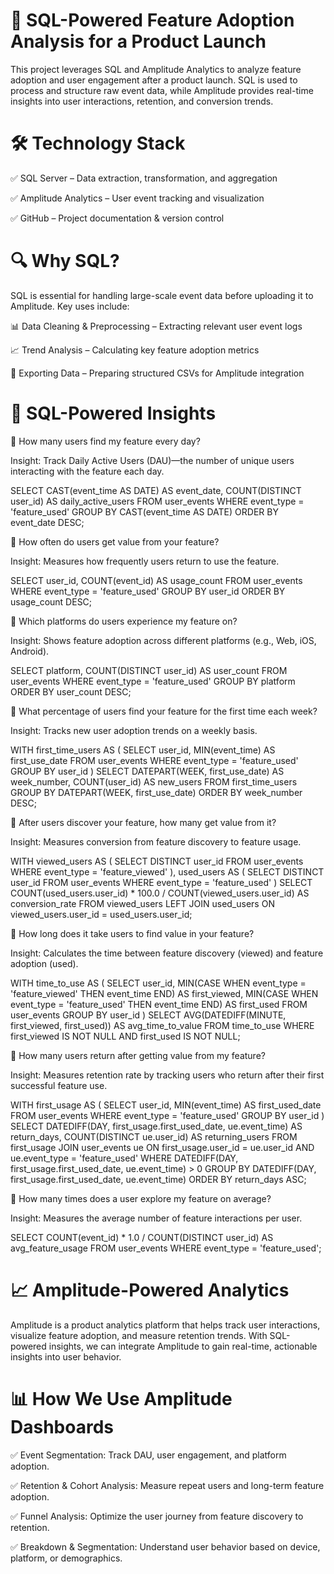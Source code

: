 # 🚀 SQL-Powered Feature Adoption Analysis for a Product Launch
This project leverages SQL and Amplitude Analytics to analyze feature adoption and user engagement after a product launch. SQL is used to process and structure raw event data, while Amplitude provides real-time insights into user interactions, retention, and conversion trends.

# 🛠 Technology Stack
✅ SQL Server – Data extraction, transformation, and aggregation
 
✅ Amplitude Analytics – User event tracking and visualization

✅ GitHub – Project documentation & version control

# 🔍 Why SQL?
SQL is essential for handling large-scale event data before uploading it to Amplitude. Key uses include:

📊 Data Cleaning & Preprocessing – Extracting relevant user event logs

📈 Trend Analysis – Calculating key feature adoption metrics

📌 Exporting Data – Preparing structured CSVs for Amplitude integration

# 🔹 SQL-Powered Insights
📌 How many users find my feature every day?

Insight: Track Daily Active Users (DAU)—the number of unique users interacting with the feature each day.

SELECT CAST(event_time AS DATE) AS event_date, 
       COUNT(DISTINCT user_id) AS daily_active_users
FROM user_events
WHERE event_type = 'feature_used'
GROUP BY CAST(event_time AS DATE)
ORDER BY event_date DESC;



📌 How often do users get value from your feature?

Insight: Measures how frequently users return to use the feature.

SELECT user_id, COUNT(event_id) AS usage_count
FROM user_events
WHERE event_type = 'feature_used'
GROUP BY user_id
ORDER BY usage_count DESC;



📌 Which platforms do users experience my feature on?

Insight: Shows feature adoption across different platforms (e.g., Web, iOS, Android).

SELECT platform, COUNT(DISTINCT user_id) AS user_count
FROM user_events
WHERE event_type = 'feature_used'
GROUP BY platform
ORDER BY user_count DESC;



📌 What percentage of users find your feature for the first time each week?

Insight: Tracks new user adoption trends on a weekly basis.

WITH first_time_users AS (
    SELECT user_id, MIN(event_time) AS first_use_date
    FROM user_events
    WHERE event_type = 'feature_used'
    GROUP BY user_id
)
SELECT DATEPART(WEEK, first_use_date) AS week_number, 
       COUNT(user_id) AS new_users
FROM first_time_users
GROUP BY DATEPART(WEEK, first_use_date)
ORDER BY week_number DESC;



📌 After users discover your feature, how many get value from it?

Insight: Measures conversion from feature discovery to feature usage.

WITH viewed_users AS (
    SELECT DISTINCT user_id FROM user_events WHERE event_type = 'feature_viewed'
),
used_users AS (
    SELECT DISTINCT user_id FROM user_events WHERE event_type = 'feature_used'
)
SELECT COUNT(used_users.user_id) * 100.0 / COUNT(viewed_users.user_id) AS conversion_rate
FROM viewed_users
LEFT JOIN used_users ON viewed_users.user_id = used_users.user_id;



📌 How long does it take users to find value in your feature?

Insight: Calculates the time between feature discovery (viewed) and feature adoption (used).

WITH time_to_use AS (
    SELECT user_id, 
           MIN(CASE WHEN event_type = 'feature_viewed' THEN event_time END) AS first_viewed,
           MIN(CASE WHEN event_type = 'feature_used' THEN event_time END) AS first_used
    FROM user_events
    GROUP BY user_id
)
SELECT AVG(DATEDIFF(MINUTE, first_viewed, first_used)) AS avg_time_to_value
FROM time_to_use
WHERE first_viewed IS NOT NULL AND first_used IS NOT NULL;


📌 How many users return after getting value from my feature?

Insight: Measures retention rate by tracking users who return after their first successful feature use.

WITH first_usage AS (
    SELECT user_id, MIN(event_time) AS first_used_date
    FROM user_events
    WHERE event_type = 'feature_used'
    GROUP BY user_id
)
SELECT DATEDIFF(DAY, first_usage.first_used_date, ue.event_time) AS return_days, 
       COUNT(DISTINCT ue.user_id) AS returning_users
FROM first_usage
JOIN user_events ue ON first_usage.user_id = ue.user_id AND ue.event_type = 'feature_used'
WHERE DATEDIFF(DAY, first_usage.first_used_date, ue.event_time) > 0
GROUP BY DATEDIFF(DAY, first_usage.first_used_date, ue.event_time)
ORDER BY return_days ASC;



📌 How many times does a user explore my feature on average?

Insight: Measures the average number of feature interactions per user.

SELECT COUNT(event_id) * 1.0 / COUNT(DISTINCT user_id) AS avg_feature_usage
FROM user_events
WHERE event_type = 'feature_used';


# 📈 Amplitude-Powered Analytics
Amplitude is a product analytics platform that helps track user interactions, visualize feature adoption, and measure retention trends. With SQL-powered insights, we can integrate Amplitude to gain real-time, actionable insights into user behavior.

# 📊 How We Use Amplitude Dashboards
✅ Event Segmentation: Track DAU, user engagement, and platform adoption.

✅ Retention & Cohort Analysis: Measure repeat users and long-term feature adoption.

✅ Funnel Analysis: Optimize the user journey from feature discovery to retention.

✅ Breakdown & Segmentation: Understand user behavior based on device, platform, or demographics.
